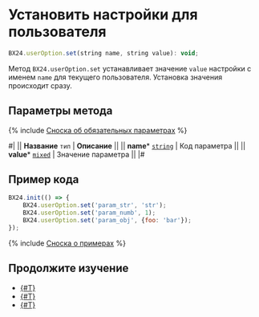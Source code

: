 # Установить настройки для пользователя

```js
BX24.userOption.set(string name, string value): void;
```

Метод `BX24.userOption.set` устанавливает значение `value` настройки с именем `name` для текущего пользователя. Установка значения происходит сразу.

## Параметры метода

{% include [Сноска об обязательных параметрах](../../../_includes/required.md) %}

#|
|| **Название**
`тип` | **Описание** ||
|| **name***
[`string`](../../data-types.md) | Код параметра ||
|| **value***
[`mixed`](../../data-types.md) | Значение параметра ||
|#


## Пример кода

```js
BX24.init(() => {
    BX24.userOption.set('param_str', 'str');
    BX24.userOption.set('param_numb', 1);
    BX24.userOption.set('param_obj', {foo: 'bar'});
});
```

{% include [Сноска о примерах](../../../_includes/examples.md) %}

## Продолжите изучение

- [{#T}](./bx24-user-option-get.md)
- [{#T}](./bx24-app-option-set.md)
- [{#T}](./bx24-app-option-get.md)